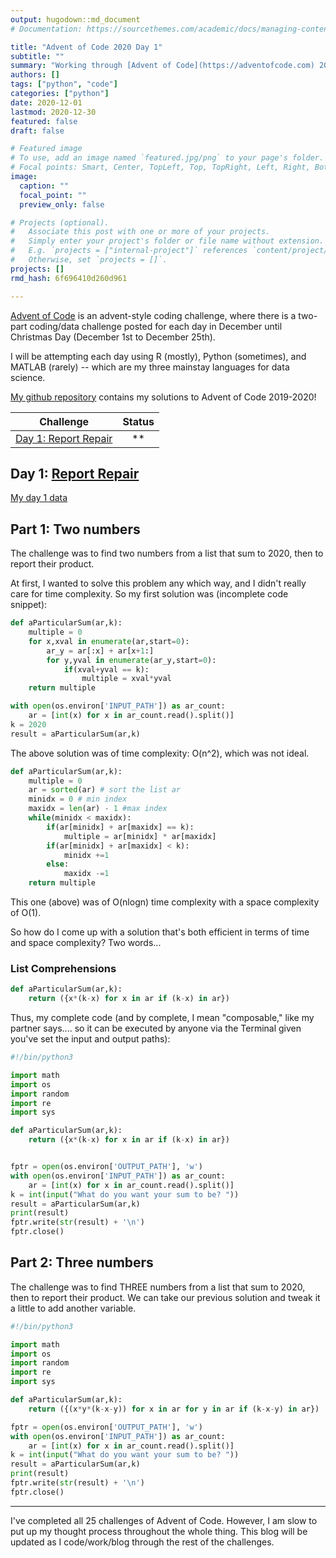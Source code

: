 ```yaml
---
output: hugodown::md_document
# Documentation: https://sourcethemes.com/academic/docs/managing-content/

title: "Advent of Code 2020 Day 1"
subtitle: ""
summary: "Working through [Advent of Code](https://adventofcode.com) 2020!"
authors: []
tags: ["python", "code"]
categories: ["python"]
date: 2020-12-01
lastmod: 2020-12-30
featured: false
draft: false

# Featured image
# To use, add an image named `featured.jpg/png` to your page's folder.
# Focal points: Smart, Center, TopLeft, Top, TopRight, Left, Right, BottomLeft, Bottom, BottomRight.
image:
  caption: ""
  focal_point: ""
  preview_only: false

# Projects (optional).
#   Associate this post with one or more of your projects.
#   Simply enter your project's folder or file name without extension.
#   E.g. `projects = ["internal-project"]` references `content/project/deep-learning/index.md`.
#   Otherwise, set `projects = []`.
projects: []
rmd_hash: 6f696410d260d961

---
```


[Advent of Code](https://adventofcode.com) is an advent-style coding challenge, where there is a two-part coding/data challenge posted for each day in December until Christmas Day (December 1st to December 25th).

I will be attempting each day using R (mostly), Python (sometimes), and MATLAB (rarely) -- which are my three mainstay languages for data science.

[My github repository](https://github.com/pritikadasgupta/adventofcode) contains my solutions to Advent of Code 2019-2020!


| Challenge                                                                        | Status |
| -------------------------------------------------------------------------------- | :----: |
| <a href="#day1">Day 1: Report Repair             |  \*\*  |


<p>
<a id='day1'></a>
</p>

Day 1: [Report Repair](https://adventofcode.com/2020/day/1)
-----------------------------------------------------------

[My day 1 data](https://pritikadasgupta.github.io/post/advent-of-code-2020/data/Day1/exercise1.input.txt)

## Part 1: Two numbers

The challenge was to find two numbers from a list that sum to 2020, then to report their product.

At first, I wanted to solve this problem any which way, and I didn't really care for time complexity. So my first solution was (incomplete code snippet):

```python
def aParticularSum(ar,k):
	multiple = 0
	for x,xval in enumerate(ar,start=0):
		ar_y = ar[:x] + ar[x+1:]
		for y,yval in enumerate(ar_y,start=0):
			if(xval+yval == k):
				multiple = xval*yval
	return multiple

with open(os.environ['INPUT_PATH']) as ar_count: 
	ar = [int(x) for x in ar_count.read().split()]
k = 2020
result = aParticularSum(ar,k)
```
The above solution was of time complexity: O(n^2), which was not ideal.

```python
def aParticularSum(ar,k):
    multiple = 0
    ar = sorted(ar) # sort the list ar
    minidx = 0 # min index
    maxidx = len(ar) - 1 #max index
    while(minidx < maxidx):
        if(ar[minidx] + ar[maxidx] == k):
            multiple = ar[minidx] * ar[maxidx]
        if(ar[minidx] + ar[maxidx] < k):
            minidx +=1
        else:
            maxidx -=1
    return multiple
```
This one (above) was of O(nlogn) time complexity with a space complexity of O(1).

So how do I come up with a solution that's both efficient in terms of time and space complexity? Two words...

### List Comprehensions

```python
def aParticularSum(ar,k):
    return ({x*(k-x) for x in ar if (k-x) in ar})
```


Thus, my complete code (and by complete, I mean "composable," like my partner says.... so it can be executed by anyone via the Terminal given you've set the input and output paths):

```python
#!/bin/python3

import math
import os
import random
import re
import sys

def aParticularSum(ar,k):
    return ({x*(k-x) for x in ar if (k-x) in ar})


fptr = open(os.environ['OUTPUT_PATH'], 'w')
with open(os.environ['INPUT_PATH']) as ar_count:
    ar = [int(x) for x in ar_count.read().split()]
k = int(input("What do you want your sum to be? ")) 
result = aParticularSum(ar,k)
print(result)
fptr.write(str(result) + '\n')
fptr.close()
```
## Part 2: Three numbers
The challenge was to find THREE numbers from a list that sum to 2020, then to report their product. We can take our previous solution and tweak it a little to add another variable.

```python
#!/bin/python3

import math
import os
import random
import re
import sys

def aParticularSum(ar,k):
    return ({(x*y*(k-x-y)) for x in ar for y in ar if (k-x-y) in ar})

fptr = open(os.environ['OUTPUT_PATH'], 'w')
with open(os.environ['INPUT_PATH']) as ar_count:
    ar = [int(x) for x in ar_count.read().split()]
k = int(input("What do you want your sum to be? ")) 
result = aParticularSum(ar,k)
print(result)
fptr.write(str(result) + '\n')
fptr.close()
```

----

I've completed all 25 challenges of Advent of Code. However, I am slow to put up my thought process throughout the whole thing. This blog will be updated as I code/work/blog through the rest of the challenges.


